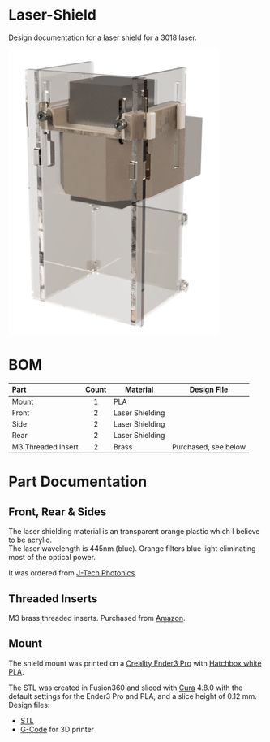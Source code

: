 # Laser-Shield
Design documentation for a laser shield for a 3018 laser. 

![Laser Shield Rendering](https://github.com/doug-harriman/Laser-Shield/blob/main/images/Laser-Shield.png)


# BOM
|Part|Count|Material|Design File|
|:---| :-: |--------|-----------|
|Mount| 1 | PLA  ||
|Front| 2 |Laser Shielding||
|Side| 2 |Laser Shielding||
|Rear| 2 |Laser Shielding||
|M3 Threaded Insert| 2 | Brass | Purchased, see below|

# Part Documentation

## Front, Rear & Sides
The laser shielding material is an transparent orange plastic which I believe to be acrylic.  
The laser wavelength is 445nm (blue).  Orange filters blue light eliminating most of the optical power.

It was ordered from [J-Tech Photonics](https://jtechphotonics.com/?product=445nm-laser-shielding).

## Threaded Inserts
M3 brass threaded inserts.  Purchased from [Amazon](https://www.amazon.com/gp/product/B07H2RWRW4/).

## Mount 
The shield mount was printed on a [Creality Ender3 Pro](https://www.creality3dofficial.com/products/creality-ender-3-pro-3d-printer) with [Hatchbox white PLA](https://www.amazon.com/gp/product/B00J0GMMP6/).

The STL was created in Fusion360 and sliced with [Cura](https://ultimaker.com/software/ultimaker-cura) 4.8.0 with the default settings for the Ender3 Pro and PLA, and a slice height of 0.12 mm.  Design files:
* [STL](mfg/Shield-Mount.stl)
* [G-Code](mfg/Shield-Mount.gcode) for 3D printer
